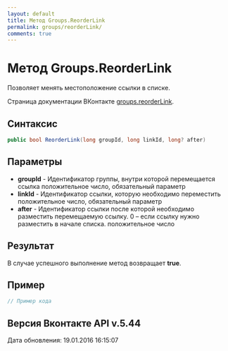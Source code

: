 ```yaml
---
layout: default
title: Метод Groups.ReorderLink
permalink: groups/reorderLink/
comments: true
---
```

# Метод Groups.ReorderLink
Позволяет менять местоположение ссылки в списке.

Страница документации ВКонтакте [groups.reorderLink](https://vk.com/dev/groups.reorderLink).

## Синтаксис
``` csharp
public bool ReorderLink(long groupId, long linkId, long? after)
```

## Параметры
+ **groupId** - Идентификатор группы, внутри которой перемещается ссылка положительное число, обязательный параметр
+ **linkId** - Идентификатор ссылки, которую необходимо переместить положительное число, обязательный параметр
+ **after** - Идентификатор ссылки после которой необходимо разместить перемещаемую ссылку. 0 – если ссылку нужно разместить в начале списка. положительное число

## Результат
В случае успешного выполнение метод возвращает **true**.

## Пример
``` csharp
// Пример кода
```

## Версия Вконтакте API v.5.44
Дата обновления: 19.01.2016 16:15:07
